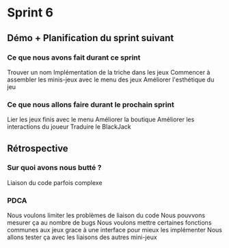 # Sprint 6

## Démo + Planification du sprint suivant

### Ce que nous avons fait durant ce sprint
Trouver un nom
Implémentation de la triche dans les jeux
Commencer à assembler les minis-jeux avec le menu des jeux
Améliorer l'esthétique du jeu



### Ce que nous allons faire durant le prochain sprint
Lier les jeux finis avec le menu
Améliorer la boutique
Améliorer les interactions du joueur
Traduire le BlackJack


## Rétrospective

### Sur quoi avons nous butté ?
Liaison du code parfois complexe

### PDCA
Nous voulons limiter les problèmes de liaison du code
Nous pouvvons mesurer ça au nombre de bugs
Nous voulons mettre certaines fonctions communes aux jeux grace à une interface pour mieux les implémenter
Nous allons tester ça avec les liaisons des autres mini-jeux